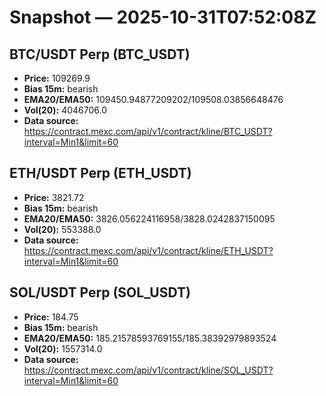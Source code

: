# Snapshot — 2025-10-31T07:52:08Z

## BTC/USDT Perp (BTC_USDT)
- **Price:** 109269.9
- **Bias 15m:** bearish
- **EMA20/EMA50:** 109450.94877209202/109508.03856648476
- **Vol(20):** 4046706.0
- **Data source:** https://contract.mexc.com/api/v1/contract/kline/BTC_USDT?interval=Min1&limit=60

## ETH/USDT Perp (ETH_USDT)
- **Price:** 3821.72
- **Bias 15m:** bearish
- **EMA20/EMA50:** 3826.056224116958/3828.0242837150095
- **Vol(20):** 553388.0
- **Data source:** https://contract.mexc.com/api/v1/contract/kline/ETH_USDT?interval=Min1&limit=60

## SOL/USDT Perp (SOL_USDT)
- **Price:** 184.75
- **Bias 15m:** bearish
- **EMA20/EMA50:** 185.21578593769155/185.38392979893524
- **Vol(20):** 1557314.0
- **Data source:** https://contract.mexc.com/api/v1/contract/kline/SOL_USDT?interval=Min1&limit=60
